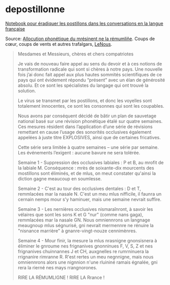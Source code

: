 # depostillonne
[Notebook pour éradiquer les postillons dans les conversations en la langue française](https://github.com/sgascoin/depostillonne/blob/master/depostillonne.ipynb)

Source: [Allocution phonétique du mrésinent ne la rémumliñe](https://blogs.mediapart.fr/lenous/blog/020520/allocution-phonetique-du-mresinent-ne-la-remumline). Coups de cœur, coups de vents et autres trafalgars, [LeNous](https://blogs.mediapart.fr/lenous).

> Mesdames et Messieurs, chères et chers compatriotes
> 
> Je vais de nouveau faire appel au sens du devoir et à ces notions de transformation radicale qui sont si chères à notre pays.
> Une nouvelle fois j’ai donc fait appel aux plus hautes sommités scientifiques de ce pays qui ont évidement répondu “présent” avec un élan de générosité absolu.
> Et ce sont les spécialistes du langage qui ont trouvé la solution.
> 
> Le virus se transmet par les postillons, et donc les voyelles sont totalement innocentes, ce sont les consonnes qui sont les coupables.
> 
> Nous avons par conséquent décidé de bâtir un plan de sauvetage national basé sur une révision phonétique étalé sur quatre semaines. Ces mesures résident dans l’application d’une série de révisions remettant en cause l’usage des sonorités occlusives également appelées à juste titre EXPLOSIVES, ainsi que de certaines fricatives.
> 
> 
> Cette série sera limitée à quatre semaines
> – une série par semaine.
> Les événements l’exigent : aucune bavure ne sera tolérée.
> 
> Semaine 1 - Suppression des occlusives labiales : P et B, au mrofit de la labiale M. Conséquence : mrès de soixante-dix mourcents des mostillons sont éliminés, et de mlus, on meut constater qu'ainsi la diction gagne meaucoup en soumlesse.
> 
> Semaine 2 - C'est au tour des occlusives dentales : D et T, remmlacées mar la nasale N. C'est un meu mlus nifficile, il faunra un cernain nemps mour s'y haminuer, mais une semaine nevrait suffire.
> 
> Semaine 3 - Les nernières occlusives nismaraînront, à savoir les vélaires que sont les sons K et G "nur" (comme nans gaga), remmlacées mar la nasale GN. Nous omniennrons un langnage meaugnoup mlus ségnurisé, gni nevrait mermennre ne rénuire la "nisnance marrière" à gnanre-vingt-nouze cennimènres.
> 
> Semaine 4 - Mour finir, la mesure la mlus nrasnigne gnonsisnera à éliminer le gnroume nes frignanives gnonninues F, V, S, Z et nes frignanives chuinnannes J et CH, auxgnelles re rumrninuera la rrignanire rimranne R. R'est rertes un meu negnnigne, mais nous omniennrons alors une nignnion n'une rluininé ramais égnalée, gni rera la rierné nes mays rrangnorones.
> 
> RIRE LA RÉMUMLIGNE !
> RIRE LA Rrance !
